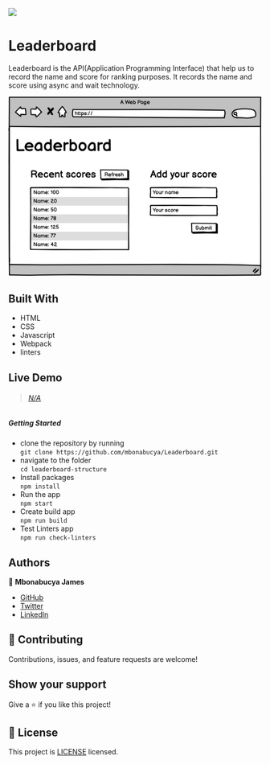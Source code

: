 ![](https://img.shields.io/badge/LeaderBoard-orange)

# Leaderboard

Leaderboard is the API(Application Programming Interface) that help us to record the name and score for ranking purposes. It records the name and score using async and wait technology.

![screenshot](./src/images/wireframe.png)

## Built With

- HTML
- CSS
- Javascript
- Webpack
- linters

## Live Demo

> ###### [N/A]()

##### Getting Started

- clone the repository by running\
   `git clone https://github.com/mbonabucya/Leaderboard.git`
- navigate to the folder\
   `cd leaderboard-structure`
- Install packages\
   `npm install`
- Run the app\
   `npm start`
- Create build app\
   `npm run build`
- Test Linters app\
   `npm run check-linters`

## Authors

👤 **Mbonabucya James**

- [GitHub](https://github.com/mbonabucya)
- [Twitter](https://twitter.com/Mbonabucya12)
- [LinkedIn](https://www.linkedin.com/in/james-mbonabucya)

## :handshake: Contributing

Contributions, issues, and feature requests are welcome!

## Show your support

Give a :star:️ if you like this project!

## :memo: License

This project is [LICENSE](./LICENSE) licensed.